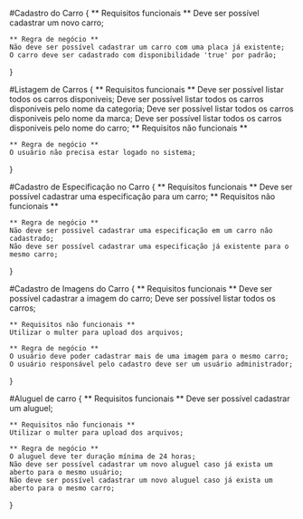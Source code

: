 
#Cadastro do Carro {
    ** Requisitos funcionais **
    Deve ser possível cadastrar um novo carro;

    ** Regra de negócio **
    Não deve ser possível cadastrar um carro com uma placa já existente;
    O carro deve ser cadastrado com disponibilidade 'true' por padrão;

}

#Listagem de Carros {
    ** Requisitos funcionais **
    Deve ser possível listar todos os carros disponiveis;
    Deve ser possível listar todos os carros disponiveis pelo nome da categoria;
    Deve ser possível listar todos os carros disponiveis pelo nome da marca;
    Deve ser possível listar todos os carros disponiveis pelo nome do carro;
    ** Requisitos não funcionais **

    ** Regra de negócio **
    O usuário não precisa estar logado no sistema;

}

#Cadastro de Especificação no Carro {
    ** Requisitos funcionais **
    Deve ser possível cadastrar uma especificação para um carro;
    ** Requisitos não funcionais **

    ** Regra de negócio **
    Não deve ser possivel cadastrar uma especificação em um carro não cadastrado;
    Não deve ser possível cadastrar uma especificação já existente para o mesmo carro;
}


#Cadastro de Imagens do Carro {
    ** Requisitos funcionais **
    Deve ser possível cadastrar a imagem do carro;
    Deve ser possível listar todos os carros;

    ** Requisitos não funcionais **
    Utilizar o multer para upload dos arquivos;

    ** Regra de negócio **
    O usuário deve poder cadastrar mais de uma imagem para o mesmo carro;
    O usuário responsável pelo cadastro deve ser um usuário administrador;
}

#Aluguel de carro {
    ** Requisitos funcionais **
    Deve ser possível cadastrar um aluguel;

    ** Requisitos não funcionais **
    Utilizar o multer para upload dos arquivos;

    ** Regra de negócio **
    O aluguel deve ter duração mínima de 24 horas;
    Não deve ser possível cadastrar um novo aluguel caso já exista um aberto para o mesmo usuário;
    Não deve ser possível cadastrar um novo aluguel caso já exista um aberto para o mesmo carro;
}